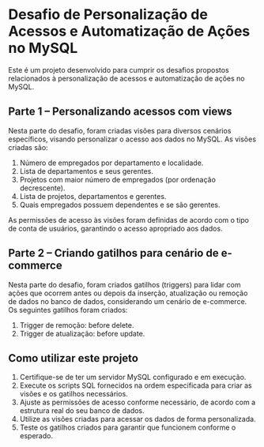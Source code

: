 # **Desafio de Personalização de Acessos e Automatização de Ações no MySQL**

Este é um projeto desenvolvido para cumprir os desafios propostos relacionados à personalização de acessos e automatização de ações no MySQL.

## **Parte 1 – Personalizando acessos com views**

Nesta parte do desafio, foram criadas visões para diversos cenários específicos, visando personalizar o acesso aos dados no MySQL. As visões criadas são:

1. Número de empregados por departamento e localidade.
2. Lista de departamentos e seus gerentes.
3. Projetos com maior número de empregados (por ordenação decrescente).
4. Lista de projetos, departamentos e gerentes.
5. Quais empregados possuem dependentes e se são gerentes.

As permissões de acesso às visões foram definidas de acordo com o tipo de conta de usuários, garantindo o acesso apropriado aos dados.

## **Parte 2 – Criando gatilhos para cenário de e-commerce**

Nesta parte do desafio, foram criados gatilhos (triggers) para lidar com ações que ocorrem antes ou depois da inserção, atualização ou remoção de dados no banco de dados, considerando um cenário de e-commerce. Os seguintes gatilhos foram criados:

1. Trigger de remoção: before delete.
2. Trigger de atualização: before update.

## **Como utilizar este projeto**

1. Certifique-se de ter um servidor MySQL configurado e em execução.
2. Execute os scripts SQL fornecidos na ordem especificada para criar as visões e os gatilhos necessários.
3. Ajuste as permissões de acesso conforme necessário, de acordo com a estrutura real do seu banco de dados.
4. Utilize as visões criadas para acessar os dados de forma personalizada.
5. Teste os gatilhos criados para garantir que funcionem conforme o esperado.
